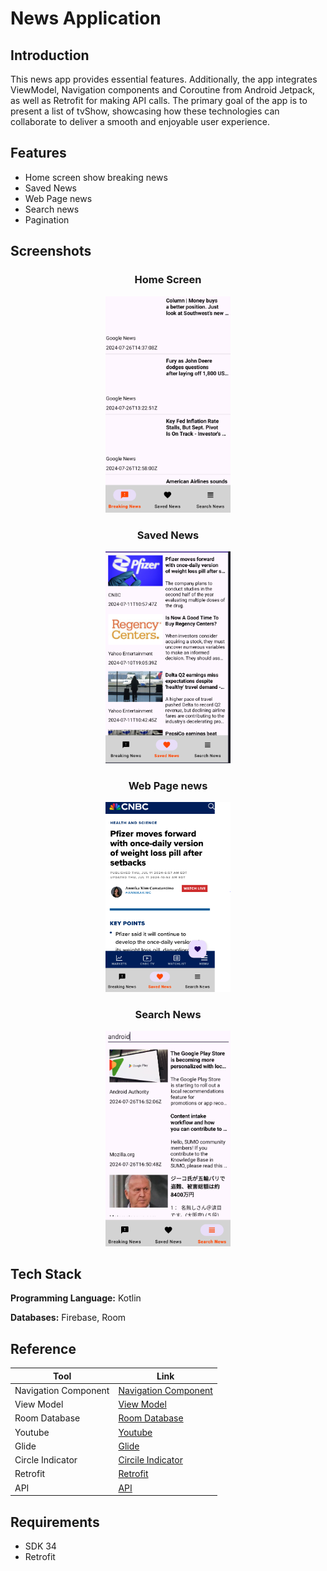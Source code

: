 # News Application

## Introduction

This news app provides essential features. Additionally, the app integrates ViewModel, Navigation components and Coroutine from Android Jetpack, as well as Retrofit for making API calls. The primary goal of the app is to present a list of tvShow, showcasing how these technologies can collaborate to deliver a smooth and enjoyable user experience.

## Features

- Home screen show breaking news
- Saved News
- Web Page news
- Search news
- Pagination

## Screenshots

<div align="center">
<h3>Home Screen</h3>
  <img src="demo/Breaking News.PNG" width="200"  />
</div>

<div align="center">
<h3>Saved News</h3>
  <img src="demo/Saved News.PNG" width="200"  />
</div>

<div align="center">
<h3>Web Page news</h3>
  <img src="demo/Detail News.PNG" width="200"  />
</div>

<div align="center">
<h3>Search News</h3>
  <img src="demo/Search News.PNG" width="200"  />
</div>

## Tech Stack

**Programming Language:** Kotlin

**Databases:** Firebase, Room

## Reference

| Tool                 | Link                                                                                           |
| -------------------- | ---------------------------------------------------------------------------------------------- |
| Navigation Component | [Navigation Component](https://developer.android.com/guide/navigation)                         |
| View Model           | [View Model](https://developer.android.com/topic/libraries/architecture/viewmodel)             |
| Room Database        | [Room Database](https://developer.android.com/training/data-storage/room)                      |
| Youtube              | [Youtube](https://www.youtube.com/watch?v=mM31qf6b-2U&list=PLzZEuVaFb9EygSJmbjX3sJAwlEzhHaPcH) |
| Glide                | [Glide](https://github.com/bumptech/glide)                                                     |
| Circle Indicator     | [Circile Indicator](https://github.com/ongakuer/CircleIndicator)                               |
| Retrofit             | [Retrofit](https://square.github.io/retrofit/)                                                 |
| API                  | [API](https://newsapi.org/)                                                                    |

## Requirements

- SDK 34
- Retrofit
